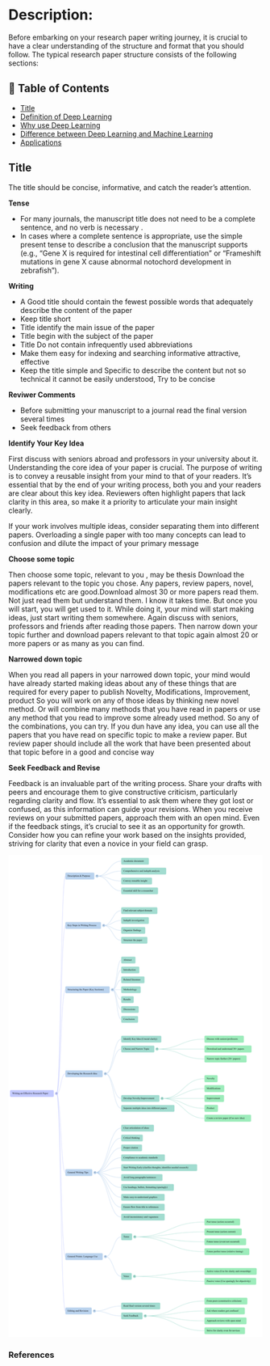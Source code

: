 
# Description:

Before embarking on your research paper writing journey, it is crucial to have a clear understanding of the structure and format that you should follow. The typical research paper structure consists of the following sections:

## 📑 Table of Contents  

- [Title](#Title)  
- [Definition of Deep Learning](#definition-of-deep-learning)  
- [Why use Deep Learning](#Why-use-Deep-Learning)  
- [Difference between Deep Learning and Machine Learning](#Difference-between-Deep-Learning-and-Machine-Learning)  
- [Applications](#applications)  


## **Title** 
The title should be concise, informative, and catch the reader’s attention.

**Tense**
- For many journals, the manuscript title does not need to be a complete sentence, and no verb is necessary .
- In cases where a complete sentence is appropriate, use the simple present tense to describe a conclusion that the manuscript supports (e.g., “Gene X is required for intestinal cell differentiation” or “Frameshift mutations in gene X cause abnormal notochord development in zebrafish”).


**Writing**

- A Good title should contain the fewest possible words that adequately describe the content of the paper
- Keep title short
- Title identify the main issue of the paper
- Title begin with the subject of the paper
- Title Do not contain infrequently used abbreviations
- Make them easy for indexing and searching informative attractive, effective
- Keep the title simple and Specific to describe the content but not so technical it cannot be easily understood, Try to be concise

**Reviwer Comments**

- Before submitting your manuscript to a journal read the final version several times
- Seek feedback from others

**Identify Your Key Idea**

First discuss with seniors abroad and professors in your university about it. Understanding the core idea of your paper is crucial. The purpose of writing is to convey a reusable insight from your mind to that of your readers. It’s essential that by the end of your writing process, both you and your readers are clear about this key idea. Reviewers often highlight papers that lack clarity in this area, so make it a priority to articulate your main insight clearly.

If your work involves multiple ideas, consider separating them into different papers. Overloading a single paper with too many concepts can lead to confusion and dilute the impact of your primary message

**Choose some topic**

Then choose some topic, relevant to you , may be thesis
Download the papers relevant to the topic you chose. Any papers, review papers, novel, modifications etc are good.Download almost 30 or more papers read them. Not just read them but understand them. I know it takes time. But once you will start, you will get used to it.
While doing it, your mind will start making ideas, just start writing them somewhere. Again discuss with seniors, professors and friends after reading those papers. Then narrow down your topic further and download papers relevant to that topic again almost 20 or more papers or as many as you can find.

**Narrowed down topic**

When you read all papers in your narrowed down topic, your mind would have already started making ideas about any of these things that are required for every paper to publish Novelty, Modifications, Improvement, product
So you will work on any of those ideas by thinking new novel method. Or will combine many methods that you have read in papers or use any method that you read to improve some already used method. So any of the combinations, you can try. If you dun have any idea, you can use all the papers that you have read on specific topic to make a review paper. But review paper should include all the work that have been presented about that topic before in a good and concise way

**Seek Feedback and Revise**

Feedback is an invaluable part of the writing process. Share your drafts with peers and encourage them to give constructive criticism, particularly regarding clarity and flow. It’s essential to ask them where they got lost or confused, as this information can guide your revisions. When you receive reviews on your submitted papers, approach them with an open mind. Even if the feedback stings, it’s crucial to see it as an opportunity for growth. Consider how you can refine your work based on the insights provided, striving for clarity that even a novice in your field can grasp.

<p align="center">
<img src="https://github.com/dr-mushtaq/Academic-writing/blob/main/Research%20Paper/NotebookLM%20Mind%20Map%20(2).png"></a>
</p>

### References






